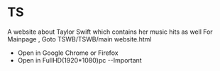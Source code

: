 # TS
A website about Taylor Swift which contains her music hits as well
For Mainpage , Goto TSWB/TSWB/main website.html
* Open in Google Chrome or Firefox
* Open in FullHD(1920*1080)pc   --Important
